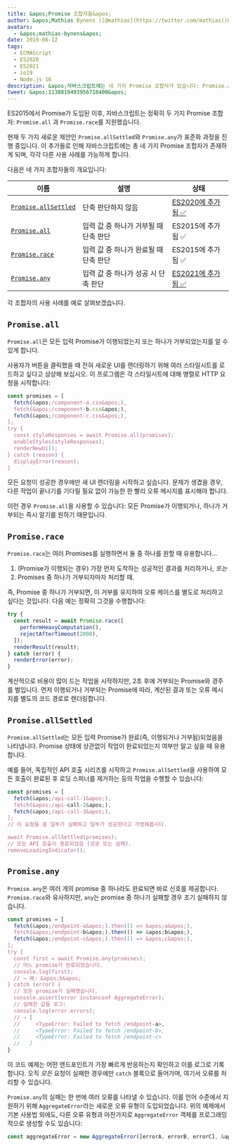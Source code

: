 ```yaml
---
title: &apos;Promise 조합자들&apos;
author: &apos;Mathias Bynens ([@mathias](https://twitter.com/mathias))&apos;
avatars:
  - &apos;mathias-bynens&apos;
date: 2019-06-12
tags:
  - ECMAScript
  - ES2020
  - ES2021
  - io19
  - Node.js 16
description: &apos;자바스크립트에는 네 가지 Promise 조합자가 있습니다: Promise.all, Promise.race, Promise.allSettled, 그리고 Promise.any.&apos;
tweet: &apos;1138819493956710400&apos;
---
```

ES2015에서 Promise가 도입된 이후, 자바스크립트는 정확히 두 가지 Promise 조합자: `Promise.all` 과 `Promise.race`를 지원했습니다.

현재 두 가지 새로운 제안인 `Promise.allSettled`와 `Promise.any`가 표준화 과정을 진행 중입니다. 이 추가들로 인해 자바스크립트에는 총 네 가지 Promise 조합자가 존재하게 되며, 각각 다른 사용 사례를 가능하게 합니다.

<!--truncate-->
다음은 네 가지 조합자들의 개요입니다:


| 이름                                        | 설명                                      | 상태                                                           |
| ------------------------------------------- | --------------------------------------- | --------------------------------------------------------------- |
| [`Promise.allSettled`](#promise.allsettled) | 단축 판단하지 않음                          | [ES2020에 추가됨 ✅](https://github.com/tc39/proposal-promise-allSettled) |
| [`Promise.all`](#promise.all)               | 입력 값 중 하나가 거부될 때 단축 판단         | ES2015에 추가됨 ✅                                              |
| [`Promise.race`](#promise.race)             | 입력 값 중 하나가 완료될 때 단축 판단         | ES2015에 추가됨 ✅                                              |
| [`Promise.any`](#promise.any)               | 입력 값 중 하나가 성공 시 단축 판단          | [ES2021에 추가됨 ✅](https://github.com/tc39/proposal-promise-any)        |


각 조합자의 사용 사례를 예로 살펴보겠습니다.

## `Promise.all`

<feature-support chrome="32"
                 firefox="29"
                 safari="8"
                 nodejs="0.12"
                 babel="yes https://github.com/zloirock/core-js#ecmascript-promise"></feature-support>

`Promise.all`은 모든 입력 Promise가 이행되었는지 또는 하나가 거부되었는지를 알 수 있게 합니다.

사용자가 버튼을 클릭했을 때 전혀 새로운 UI를 렌더링하기 위해 여러 스타일시트를 로드하고 싶다고 상상해 보십시오. 이 프로그램은 각 스타일시트에 대해 병렬로 HTTP 요청을 시작합니다:

```js
const promises = [
  fetch(&apos;/component-a.css&apos;),
  fetch(&apos;/component-b.css&apos;),
  fetch(&apos;/component-c.css&apos;),
];
try {
  const styleResponses = await Promise.all(promises);
  enableStyles(styleResponses);
  renderNewUi();
} catch (reason) {
  displayError(reason);
}
```

모든 요청이 성공한 경우에만 새 UI 렌더링을 시작하고 싶습니다. 문제가 생겼을 경우, 다른 작업이 끝나기를 기다릴 필요 없이 가능한 한 빨리 오류 메시지를 표시해야 합니다.

이런 경우 `Promise.all`을 사용할 수 있습니다: 모든 Promise가 이행되거나, 하나가 거부되는 즉시 알기를 원하기 때문입니다.

## `Promise.race`

<feature-support chrome="32"
                 firefox="29"
                 safari="8"
                 nodejs="0.12"
                 babel="yes https://github.com/zloirock/core-js#ecmascript-promise"></feature-support>

`Promise.race`는 여러 Promises를 실행하면서 둘 중 하나를 원할 때 유용합니다...

1. (Promise가 이행되는 경우) 가장 먼저 도착하는 성공적인 결과를 처리하거나, _또는_
2. Promises 중 하나가 거부되자마자 처리할 때.

즉, Promise 중 하나가 거부되면, 이 거부를 유지하여 오류 케이스를 별도로 처리하고 싶다는 것입니다. 다음 예는 정확히 그것을 수행합니다:

```js
try {
  const result = await Promise.race([
    performHeavyComputation(),
    rejectAfterTimeout(2000),
  ]);
  renderResult(result);
} catch (error) {
  renderError(error);
}
```

계산적으로 비용이 많이 드는 작업을 시작하지만, 2초 후에 거부되는 Promise와 경주를 벌입니다. 먼저 이행되거나 거부되는 Promise에 따라, 계산된 결과 또는 오류 메시지를 별도의 코드 경로로 렌더링합니다.

## `Promise.allSettled`

<feature-support chrome="76"
                 firefox="71 https://bugzilla.mozilla.org/show_bug.cgi?id=1549176"
                 safari="13"
                 nodejs="12.9.0 https://nodejs.org/en/blog/release/v12.9.0/"
                 babel="yes https://github.com/zloirock/core-js#ecmascript-promise"></feature-support>

`Promise.allSettled`는 모든 입력 Promise가 완료(즉, 이행되거나 거부됨)되었음을 나타냅니다. Promise 상태에 상관없이 작업이 완료되었는지 여부만 알고 싶을 때 유용합니다.

예를 들어, 독립적인 API 호출 시리즈를 시작하고 `Promise.allSettled`을 사용하여 모든 호출이 완료된 후 로딩 스피너를 제거하는 등의 작업을 수행할 수 있습니다:

```js
const promises = [
  fetch(&apos;/api-call-1&apos;),
  fetch(&apos;/api-call-2&apos;),
  fetch(&apos;/api-call-3&apos;),
];
// 이 요청들 중 일부가 실패하고 일부가 성공한다고 가정해봅시다.

await Promise.allSettled(promises);
// 모든 API 호출이 종료되었음 (성공 또는 실패).
removeLoadingIndicator();
```

## `Promise.any`

<feature-support chrome="85 https://bugs.chromium.org/p/v8/issues/detail?id=9808"
                 firefox="79 https://bugzilla.mozilla.org/show_bug.cgi?id=1568903"
                 safari="14 https://bugs.webkit.org/show_bug.cgi?id=202566"
                 nodejs="16"
                 babel="yes https://github.com/zloirock/core-js#ecmascript-promise"></feature-support>

`Promise.any`은 여러 개의 promise 중 하나라도 완료되면 바로 신호를 제공합니다. `Promise.race`와 유사하지만, `any`는 promise 중 하나가 실패할 경우 조기 실패하지 않습니다.

```js
const promises = [
  fetch(&apos;/endpoint-a&apos;).then(() => &apos;a&apos;),
  fetch(&apos;/endpoint-b&apos;).then(() => &apos;b&apos;),
  fetch(&apos;/endpoint-c&apos;).then(() => &apos;c&apos;),
];
try {
  const first = await Promise.any(promises);
  // 어느 promise가 완료되었습니다.
  console.log(first);
  // → 예: &apos;b&apos;
} catch (error) {
  // 모든 promise가 실패했습니다.
  console.assert(error instanceof AggregateError);
  // 실패한 값들 로그:
  console.log(error.errors);
  // → [
  //     <TypeError: Failed to fetch /endpoint-a>,
  //     <TypeError: Failed to fetch /endpoint-b>,
  //     <TypeError: Failed to fetch /endpoint-c>
  //   ]
}
```

이 코드 예제는 어떤 엔드포인트가 가장 빠르게 반응하는지 확인하고 이를 로그로 기록합니다. 오직 _모든_ 요청이 실패한 경우에만 `catch` 블록으로 들어가며, 여기서 오류를 처리할 수 있습니다.

`Promise.any`의 실패는 한 번에 여러 오류를 나타낼 수 있습니다. 이를 언어 수준에서 지원하기 위해 `AggregateError`라는 새로운 오류 유형이 도입되었습니다. 위의 예제에서 기본 사용법 외에도, 다른 오류 유형과 마찬가지로 `AggregateError` 객체를 프로그래밍적으로 생성할 수도 있습니다:

```js
const aggregateError = new AggregateError([errorA, errorB, errorC], &apos;문제가 발생했습니다!&apos;);
```
